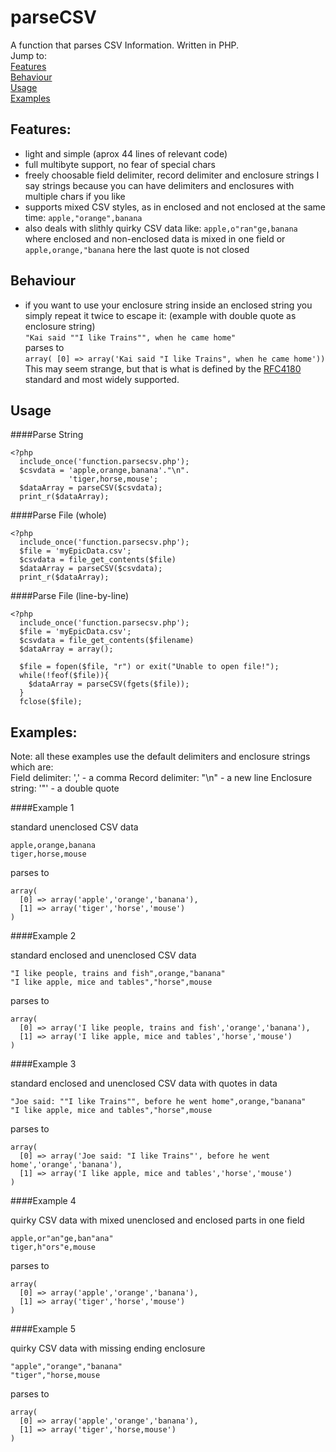 parseCSV
=====

A function that parses CSV Information. Written in PHP.  
Jump to:  
[Features](#features)  
[Behaviour](#behaviour)  
[Usage](#usage)  
[Examples](#examples)  

Features:
------------------------------------------------------------------------
- light and simple  (aprox 44 lines of relevant code)
- full multibyte support, no fear of special chars
- freely choosable field delimiter, record delimiter and enclosure strings
  I say strings because you can have delimiters and enclosures with multiple chars if you like
- supports mixed CSV styles, as in enclosed and not enclosed at the same time:
  `apple,"orange",banana`
- also deals with slithly quirky CSV data like: `apple,o"ran"ge,banana`
  where enclosed and non-enclosed data is mixed in one field or `apple,orange,"banana`
  here the last quote is not closed

Behaviour
------------------------------------------------------------------------
- if you want to use your enclosure string inside an enclosed string you
  simply repeat it twice to escape it: (example with double quote as enclosure string)  
  `"Kai said ""I like Trains"", when he came home"`  
  parses to  
  `array( [0] => array('Kai said "I like Trains", when he came home'))`  
  This may seem strange, but that is what is defined by the [RFC4180](http://tools.ietf.org/html/rfc4180) standard
  and most widely supported.
  
Usage
------------------------------------------------------------------------
####Parse String

    <?php
      include_once('function.parsecsv.php');
      $csvdata = 'apple,orange,banana'."\n".
                 'tiger,horse,mouse';
      $dataArray = parseCSV($csvdata);
      print_r($dataArray);

####Parse File (whole)
    
    <?php
      include_once('function.parsecsv.php');
      $file = 'myEpicData.csv';
      $csvdata = file_get_contents($file)
      $dataArray = parseCSV($csvdata);
      print_r($dataArray);
      
####Parse File (line-by-line)

    <?php
      include_once('function.parsecsv.php');
      $file = 'myEpicData.csv';
      $csvdata = file_get_contents($filename)
      $dataArray = array();
      
      $file = fopen($file, "r") or exit("Unable to open file!");
      while(!feof($file)){
        $dataArray = parseCSV(fgets($file));
      }
      fclose($file);

Examples:
------------------------------------------------------------------------
Note: all these examples use the default delimiters and enclosure strings
which are:  
Field delimiter: ','  - a comma
Record delimiter: "\n" - a new line
Enclosure string: '"' - a double quote


####Example 1

standard unenclosed CSV data

    apple,orange,banana
    tiger,horse,mouse
    
parses to  

    array(
      [0] => array('apple','orange','banana'),
      [1] => array('tiger','horse','mouse')
    )

####Example 2

standard enclosed and unenclosed CSV data

    "I like people, trains and fish",orange,"banana"
    "I like apple, mice and tables","horse",mouse

parses to  

    array(
      [0] => array('I like people, trains and fish','orange','banana'),
      [1] => array('I like apple, mice and tables','horse','mouse')
    )

####Example 3

standard enclosed and unenclosed CSV data with quotes in data

    "Joe said: ""I like Trains"", before he went home",orange,"banana"
    "I like apple, mice and tables","horse",mouse

parses to  

    array(
      [0] => array('Joe said: "I like Trains"', before he went home','orange','banana'),
      [1] => array('I like apple, mice and tables','horse','mouse')
    )
  
####Example 4

quirky CSV data with mixed unenclosed and enclosed parts in one field

    apple,or"an"ge,ban"ana"
    tiger,h"ors"e,mouse
    
parses to  

    array(
      [0] => array('apple','orange','banana'),
      [1] => array('tiger','horse','mouse')
    )

####Example 5

quirky CSV data with missing ending enclosure

    "apple","orange","banana"
    "tiger","horse,mouse

parses to  

    array(
      [0] => array('apple','orange','banana'),
      [1] => array('tiger','horse,mouse')
    )
